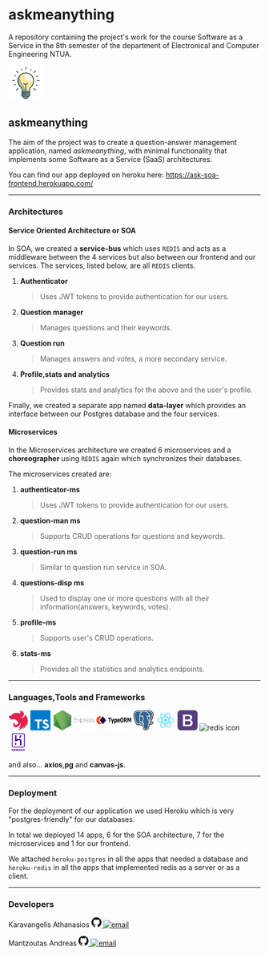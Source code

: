 # askmeanything
A repository containing the project's work for the course Software as a Service in the 8th semester of the department of Electronical and Computer Engineering NTUA.

<html>
    <div id="my-div">
        <img id="img1" src="frontend/src/images/lightbulb_icon.png" alt="askmeanything logo" width="70" height="70"/>  
        <h2 id="title">askmeanything</h2> 
    </div>
</html>

The aim of the project was to create a question-answer management application, named *askmeanything*, with minimal functionality that implements some Software as a Service (SaaS) architectures.

You can find our app deployed on heroku here: https://ask-soa-frontend.herokuapp.com/

- - - 

### Architectures

#### Service Oriented Architecture or SOA

In SOA, we created a **service-bus** which uses ```REDIS``` and acts as a middleware between the 4 services but also between our frontend and our services.
The services, listed below, are all ```REDIS``` clients. <br>

1. **Authenticator** <br>
    > Uses JWT tokens to provide authentication for our users.

2. **Question manager** <br> 
    > Manages questions and their keywords.

3. **Question run** <br> 
    > Manages answers and votes, a more secondary service.

4. **Profile,stats and analytics** <br> 
    > Provides stats and analytics for the above and the user's profile. 

Finally, we created a separate app named **data-layer** which provides an interface between our Postgres database and the four services.

#### Microservices

In the Microservices architecture we created 6 microservices and a **choreographer** using ```REDIS``` again which synchronizes their databases.

The microservices created are:
    
1. **authenticator-ms**
    > Uses JWT tokens to provide authentication for our users.
2. **question-man ms**
    > Supports CRUD operations for questions and keywords.
3. **question-run ms**
    > Similar to question run service in SOA.
4. **questions-disp ms**
    > Used to display one or more questions with all their information(answers, keywords, votes).
5. **profile-ms**
    > Supports user's CRUD operations.
6. **stats-ms**
    > Provides all the statistics and analytics endpoints. 

---
    
### Languages,Tools and Frameworks

<p align="left">
    <img src="https://raw.githubusercontent.com/github/explore/37c71fdca4e12086faf8c7009793d2eb588c914e/topics/nestjs/nestjs.png" alt="nest-js icon" width="40" height="40"/>
    <img src="https://raw.githubusercontent.com/github/explore/80688e429a7d4ef2fca1e82350fe8e3517d3494d/topics/typescript/typescript.png" alt="ts icon" width="40" height="40"/>
    <img src="https://raw.githubusercontent.com/github/explore/80688e429a7d4ef2fca1e82350fe8e3517d3494d/topics/nodejs/nodejs.png" alt="node-js icon" width="40" height="40"/>
    <img src="https://raw.githubusercontent.com/github/explore/80688e429a7d4ef2fca1e82350fe8e3517d3494d/topics/express/express.png" alt="express icon" width="40" height="40"/>
    <img src="https://github.com/typeorm/typeorm/raw/master/resources/logo_big.png" alt="typeorm icon" width="70" height="40"/>
    <img src="https://raw.githubusercontent.com/github/explore/80688e429a7d4ef2fca1e82350fe8e3517d3494d/topics/postgresql/postgresql.png" alt="postgres icon" width="40" height="40"/>
    <img src="https://raw.githubusercontent.com/github/explore/80688e429a7d4ef2fca1e82350fe8e3517d3494d/topics/react/react.png" alt="react icon" width="40" height="40"/>
    <img src="https://raw.githubusercontent.com/github/explore/80688e429a7d4ef2fca1e82350fe8e3517d3494d/topics/bootstrap/bootstrap.png" alt="bootsrap icon" width="40" height="40"/>
    <img src="https://redis.io/images/redis-white.png" alt="redis icon" width="120" height="40"/>
    <img src="https://raw.githubusercontent.com/github/explore/cb661bc288627f05a5ac4187b00495fd8048c9fa/topics/heroku/heroku.png" alt="heroku icon" width="40" height="40"/>
</p>

and also... **axios**,**pg** and **canvas-js**.

---

### Deployment

For the deployment of our application we used Heroku which is very "postgres-friendly" for our databases.

In total we deployed 14 apps, 6 for the SOA architecture, 7 for the microservices and 1 for our frontend.

We attached ```heroku-postgres``` in all the apps that needed a database and ```heroku-redis``` in all the apps that implemented redis as a server or as a client.

---

### Developers

<p align = "left"> 
Karavangelis Athanasios
<a href="https://github.com/thanoskaravangelis"> 
    <img src="https://raw.githubusercontent.com/github/explore/78df643247d429f6cc873026c0622819ad797942/topics/github/github.png" with="20" height="20"/>
</a>
<a href="mailto:thanosblv@gmail.com"> <img src="https://camo.githubusercontent.com/c9a89a6426081483aa6cd371bdecae44045961437b349ea97097d476978436f4/68747470733a2f2f63646e2e6a7364656c6976722e6e65742f6e706d2f73696d706c652d69636f6e734076332f69636f6e732f676d61696c2e737667" alt="email" height="20" data-canonical-src="https://cdn.jsdelivr.net/npm/simple-icons@v3/icons/gmail.svg" style="max-width:100%;"></a>
</p> 
<p align = "left"> 
Mantzoutas Andreas
<a href="https://github.com/andrmantz"> 
    <img src="https://raw.githubusercontent.com/github/explore/78df643247d429f6cc873026c0622819ad797942/topics/github/github.png" with="20" height="20"/>
</a>
<a href="mailto:anmantzoutas@gmail.com"> <img src="https://camo.githubusercontent.com/c9a89a6426081483aa6cd371bdecae44045961437b349ea97097d476978436f4/68747470733a2f2f63646e2e6a7364656c6976722e6e65742f6e706d2f73696d706c652d69636f6e734076332f69636f6e732f676d61696c2e737667" alt="email" height="20" data-canonical-src="https://cdn.jsdelivr.net/npm/simple-icons@v3/icons/gmail.svg" style="max-width:100%;"></a>
</p> 
